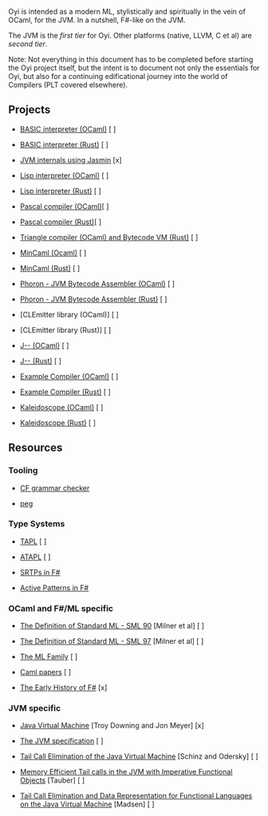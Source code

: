 Oyi is intended as a modern ML, stylistically and spiritually in the vein of OCaml, for the JVM. In a nutshell, F#-like on the JVM. 

The JVM is the *first tier* for Oyi. Other platforms (native, LLVM, C et al) are *second tier*. 

Note: Not everything in this document has to be completed before starting the Oyi project itself, but the intent is to document not only the essentials for Oyi, but also for
a continuing edificational journey into the world of Compilers (PLT covered elsewhere).

## Projects

  * [BASIC interpreter (OCaml)](projects/basic/basic_ocaml) [ ]

  * [BASIC interpreter (Rust)](projects/basic/basic_rs) [ ]

  * [JVM internals using Jasmin](projects/jvm-with-jasmin) [x]

  * [Lisp interpreter (OCaml)](projects/lwhlisp/lwhlisp_ocaml) [ ]

  * [Lisp interpreter (Rust)](projects/lwhlisp/lwhlisp_ocaml) [ ]

  * [Pascal compiler (OCaml)](https://www.cs.sjsu.edu/~mak/archive/CMPE152/index.html)[ ]

  * [Pascal compiler (Rust)](https://www.cs.sjsu.edu/~mak/archive/CMPE152/index.html)[ ]

  * [Triangle compiler (OCaml) and Bytecode VM (Rust)](https://www.dcs.gla.ac.uk/~daw/books/PLPJ/) [ ]

  * [MinCaml (Ocaml)](projects/mincaml/mincaml_ocaml) [  ]

  * [MinCaml (Rust)](projects/mincaml/mincaml_ocaml) [  ]

  * [Phoron - JVM Bytecode Assembler (OCaml)](projects/phoron/phoron_ocaml) [ ] 

  * [Phoron - JVM Bytecode Assembler (Rust)](projects/phoron/phoron_rs) [ ] 

  * [CLEmitter library (OCaml)] [ ]

  * [CLEmitter library (Rust)] [ ]

  * [J-- (OCaml)](projects/jminusminus/jminusminus_ocaml) [ ]

  * [J-- (Rust)](projects/jminusminus/jminusminus_rs) [ ]

  * [Example Compiler (OCaml)](projects/example_compiler/example_compiler_ocaml) [ ]

  * [Example Compiler (Rust)](projects/example_compiler/example_compiler_rs) [ ]

  * [Kaleidoscope (OCaml)](projects/kaleidoscope/kaleidoscope_ocaml) [ ]

  * [Kaleidoscope (Rust)](projects/kaleidoscope/kaleidoscope_rs) [ ]

  
## Resources

### Tooling

  * [CF grammar checker](http://smlweb.cpsc.ucalgary.ca/start.html)

  * [peg](https://www.piumarta.com/software/peg/)

### Type Systems

  * [TAPL](https://www.cis.upenn.edu/~bcpierce/tapl/) [ ]
  
  * [ATAPL](https://www.cis.upenn.edu/~bcpierce/attapl/) [ ]

  * [SRTPs in F#](https://learn.microsoft.com/en-us/dotnet/fsharp/language-reference/generics/statically-resolved-type-parameters)

  * [Active Patterns in F#](https://dl.acm.org/doi/10.1145/1291151.1291159)

### OCaml and F#/ML specific

  * [The Definition of Standard ML - SML 90](https://github.com/SMLFamily/sml90) [Milner et al] [ ]

  * [The Definition of Standard ML - SML 97](https://github.com/SMLFamily/sml97) [Milner et al] [ ]

  * [The ML Family](https://smlfamily.github.io/) [ ]

  * [Caml papers](https://caml.inria.fr/about/papers.en.html) [ ]

  * [The Early History of F#](https://dl.acm.org/doi/pdf/10.1145/3386325) [x]

### JVM specific

  * [Java Virtual Machine](https://archive.org/details/javavirtualmachi0000meye) [Troy Downing and Jon Meyer] [x]

  * [The JVM specification](https://docs.oracle.com/javase/specs/jls/se19/html/index.html) [ ]

  * [Tail Call Elimination of the Java Virtual Machine](https://www.researchgate.net/publication/222659379_Tail_Call_Elimination_on_the_Java_Virtual_Machine/fulltext/0e5fab00f0c41c4932e2ff21/Tail-Call-Elimination-on-the-Java-Virtual-Machine.pdf) [Schinz and Odersky] [ ]

  * [Memory Efficient Tail calls in the JVM with Imperative Functional Objects](https://i.cs.hku.hk/~bruno/papers/APLAS2015.pdf) [Tauber] [ ]

  * [Tail Call Elimination and Data Representation for Functional Languages on the Java Virtual Machine](https://flix.dev/paper/cc2018.pdf) [Madsen] [ ]